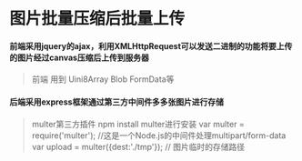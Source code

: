 # 图片批量压缩后批量上传
#### 前端采用jquery的ajax，利用XMLHttpRequest可以发送二进制的功能将要上传的图片经过canvas压缩后上传到服务器
> 前端 用到 Uini8Array Blob FormData等
#### 后端采用express框架通过第三方中间件多多张图片进行存储
>multer第三方插件 npm install multer进行安装 var multer = require('multer'); //这是一个Node.js的中间件处理multipart/form-data
var upload = multer({dest:'./tmp'}); // 图片临时的存储路径

